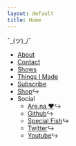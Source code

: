 ```yaml
---
layout: default
title: Home
---
```

¯\_(ツ)_/¯  
* [About](about) 
* [Contact](contact)  
* [Shows](shows)  
* [Things I Made](things-i-made)  
* [Subscribe](subscribe)
* [Shop](https://arcangelsurfware.biz/)↪      
* Social  
  * [Are.na ❤️](https://www.are.na/cory-arcangel)↪ 
  * [Github](https://github.com/coryarcangel)↪
  * [Special Fish](https://special.fish/cory)↪
  * [Twitter](https://twitter.com/cory_arcangel)↪
  * [Youtube](https://www.youtube.com/user/coryarcangel)↪ 